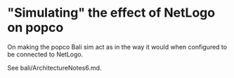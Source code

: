 "Simulating" the effect of NetLogo on popco
====

On making the popco Bali sim act as in the way it would when
configured to be connected to NetLogo.

See bali/ArchitectureNotes6.md.
